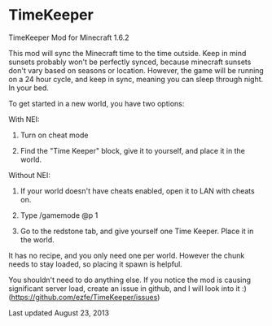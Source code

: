 TimeKeeper
=============

TimeKeeper Mod for Minecraft 1.6.2


This mod will sync the Minecraft time to the time outside. Keep in mind sunsets probably won't be perfectly synced, because minecraft sunsets don't vary based on seasons or location. However, the game will be running on a 24 hour cycle, and keep in sync, meaning you can sleep through night. In your bed.

To get started in a new world, you have two options:

With NEI:

1. Turn on cheat mode

2. Find the "Time Keeper" block, give it to yourself, and place it in the world.

Without NEI:

1. If your world doesn't have cheats enabled, open it to LAN with cheats on.

2. Type /gamemode @p 1

3. Go to the redstone tab, and give yourself one Time Keeper. Place it in the world.

It has no recipe, and you only need one per world. However the chunk needs to stay loaded, so placing it spawn is helpful.

You shouldn't need to do anything else. If you notice the mod is causing significant server load, create an issue in github, and I will look into it :) (https://github.com/ezfe/TimeKeeper/issues)

Last updated August 23, 2013

